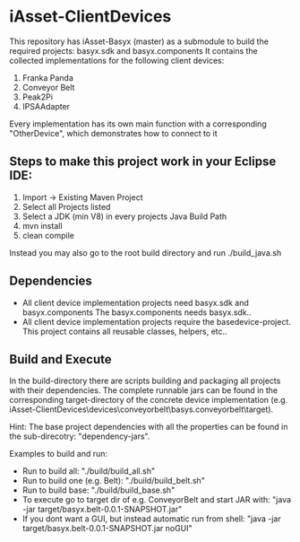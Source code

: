 # iAsset-ClientDevices

This repository has iAsset-Basyx (master) as a submodule to build the required projects: basyx.sdk and basyx.components
It contains the collected implementations for the following client devices:

1) Franka Panda
2) Conveyor Belt
3) Peak2Pi
4) IPSAAdapter

Every implementation has its own main function with a corresponding "OtherDevice", which demonstrates how to connect to it


## Steps to make this project work in your Eclipse IDE:

1) Import -> Existing Maven Project
2) Select all Projects listed
3) Select a JDK (min V8) in every projects Java Build Path
3) mvn install
4) clean compile

Instead you may also go to the root build directory and run ./build_java.sh

## Dependencies

+ All client device implementation projects need basyx.sdk and basyx.components The basyx.components needs basyx.sdk..
+ All client device implementation projects require the basedevice-project. This project contains all reusable classes, helpers, etc..

## Build and Execute

In the build-directory there are scripts building and packaging all projects with their dependencies. 
The complete runnable jars can be found in the corresponding target-directory of the concrete device implementation (e.g. iAsset-ClientDevices\devices\conveyorbelt\basys.conveyorbelt\target\).

Hint: The base project dependencies with all the properties can be found in the sub-direcotry: "dependency-jars".

Examples to build and run:
+ Run to build all: "./build/build_all.sh"
+ Run to build one (e.g. Belt): "./build/build_belt.sh"
+ Run to build base: "./build/build_base.sh"
+ To execute go to target dir of e.g. ConveyorBelt and start JAR with: "java -jar target/basyx.belt-0.0.1-SNAPSHOT.jar"
+ If you dont want a GUI, but instead automatic run from shell: "java -jar target/basyx.belt-0.0.1-SNAPSHOT.jar noGUI"




